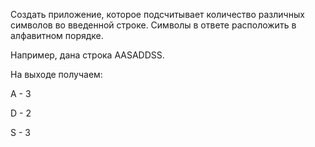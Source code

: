 Создать приложение, которое подсчитывает количество различных символов во введенной строке.
Символы в ответе расположить в алфавитном порядке. 

Например, дана строка AASADDSS.

На выходе получаем:

A - 3

D - 2

S - 3
